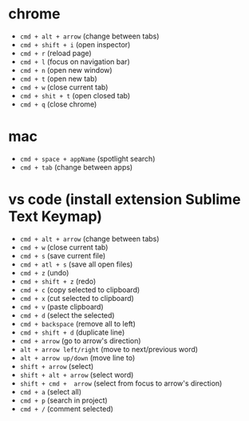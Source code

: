 #  chrome
- `cmd + alt + arrow` (change between tabs)
- `cmd + shift + i` (open inspector)
- `cmd + r` (reload page)
- `cmd + l` (focus on navigation bar)
- `cmd + n` (open new window)
- `cmd + t` (open new tab)
- `cmd + w` (close current tab)
- `cmd + shit + t` (open closed tab)
- `cmd + q` (close chrome)

# mac
- `cmd + space + appName` (spotlight search)
- `cmd + tab` (change between apps)

# vs code (install extension Sublime Text Keymap)
- `cmd + alt + arrow` (change between tabs)
- `cmd + w` (close current tab)
- `cmd + s` (save current file)
- `cmd + atl + s` (save all open files)
- `cmd + z` (undo)
- `cmd + shift + z` (redo)
- `cmd + c` (copy selected to clipboard)
- `cmd + x` (cut selected to clipboard)
- `cmd + v` (paste clipboard)
- `cmd + d` (select the selected)
- `cmd + backspace` (remove all to left)
- `cmd + shift + d` (duplicate line)
- `cmd + arrow` (go to arrow's direction)
- `alt + arrow left/right` (move to next/previous word)
- `alt + arrow up/down` (move line to)
- `shift + arrow` (select)
- `shift + alt + arrow` (select word)
- `shift + cmd +  arrow` (select from focus to arrow's direction)
- `cmd + a` (select all)
- `cmd + p` (search in project)
- `cmd + /` (comment selected)